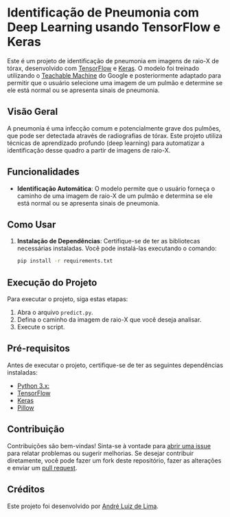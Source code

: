 # Identificação de Pneumonia com Deep Learning usando TensorFlow e Keras

Este é um projeto de identificação de pneumonia em imagens de raio-X de tórax, desenvolvido com [TensorFlow](https://www.tensorflow.org/) e [Keras](https://keras.io/). O modelo foi treinado utilizando o [Teachable Machine](https://teachablemachine.withgoogle.com/) do Google e posteriormente adaptado para permitir que o usuário selecione uma imagem de um pulmão e determine se ele está normal ou se apresenta sinais de pneumonia.

## Visão Geral

A pneumonia é uma infecção comum e potencialmente grave dos pulmões, que pode ser detectada através de radiografias de tórax. Este projeto utiliza técnicas de aprendizado profundo (deep learning) para automatizar a identificação desse quadro a partir de imagens de raio-X.

## Funcionalidades

- **Identificação Automática**: O modelo permite que o usuário forneça o caminho de uma imagem de raio-X de um pulmão e determina se ele está normal ou se apresenta sinais de pneumonia.

## Como Usar

1. **Instalação de Dependências**: Certifique-se de ter as bibliotecas necessárias instaladas. Você pode instalá-las executando o comando:

   ```bash
   pip install -r requirements.txt
## Execução do Projeto

Para executar o projeto, siga estas etapas:

1. Abra o arquivo `predict.py`.
2. Defina o caminho da imagem de raio-X que você deseja analisar.
3. Execute o script.

## Pré-requisitos

Antes de executar o projeto, certifique-se de ter as seguintes dependências instaladas:

- [Python 3.x:](https://www.python.org/)
- [TensorFlow](https://www.tensorflow.org/)
- [Keras](https://keras.io/)
- [Pillow](https://python-pillow.org/)

## Contribuição

Contribuições são bem-vindas! Sinta-se à vontade para [abrir uma issue](../../issues) para relatar problemas ou sugerir melhorias. Se desejar contribuir diretamente, você pode fazer um fork deste repositório, fazer as alterações e enviar um [pull request](../../pulls).

## Créditos

Este projeto foi desenvolvido por [André Luiz de Lima](https://github.com/andredevsec).
